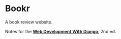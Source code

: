 # Bookr

A book review website.

Notes for the [**Web Development With Django**](https://www.amazon.com/Web-Development-Django-definitive-applications-dp-1803230606/dp/1803230606/ref=dp_ob_title_bk), 2nd ed.

